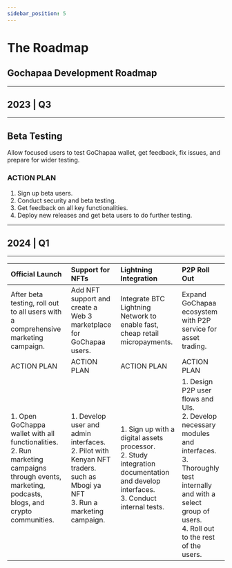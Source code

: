 ```yaml
---
sidebar_position: 5
---
```


# The Roadmap
## Gochapaa Development Roadmap 

<div class="roadmap-tbl">
 
***
## 2023 | Q3
***

## Beta Testing 
Allow focused users to test GoChapaa wallet, get feedback, fix issues, and prepare for wider testing. 

### ACTION PLAN 
1. Sign up beta users. 
2. Conduct security and beta testing. 
3. Get feedback on all key functionalities. 
4. Deploy new releases and get beta users to do further testing.

***
 ## 2024 | Q1
***


 
| Official Launch      | Support for NFTs | Lightning Integration | P2P Roll Out|
| :---        |    :---  | :--- | :--- |
| After beta testing, roll out to all users with a comprehensive marketing campaign.| Add NFT support and create a Web 3 marketplace for GoChapaa users.|Integrate BTC Lightning Network to enable fast, cheap retail micropayments.|Expand GoChapaa ecosystem with P2P service for asset trading. |
| ACTION PLAN | ACTION PLAN | ACTION PLAN | ACTION PLAN |
|1. Open GoChappa wallet with all functionalities. <br/> 2. Run marketing campaigns through events, marketing, podcasts, blogs, and crypto communities. | 1. Develop user and admin interfaces. <br/> 2. Pilot with Kenyan NFT traders. such as Mbogi ya NFT <br/> 3. Run a marketing campaign. | 1. Sign up with a digital assets processor. <br/> 2. Study integration documentation and develop interfaces. <br/> 3. Conduct internal tests. |1. Design P2P user flows and UIs. <br/> 2. Develop necessary modules and interfaces. <br/> 3. Thoroughly test internally and with a select group of users. <br/> 4. Roll out to the rest of the users. |
</div>
